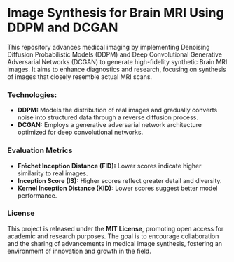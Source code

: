 # Image Synthesis for Brain MRI Using DDPM and DCGAN

This repository advances medical imaging by implementing Denoising Diffusion Probabilistic Models (DDPM) and Deep Convolutional Generative Adversarial Networks (DCGAN) to generate high-fidelity synthetic Brain MRI images. It aims to enhance diagnostics and research, focusing on synthesis of images that closely resemble actual MRI scans.

### Technologies:

- **DDPM:** Models the distribution of real images and gradually converts noise into structured data through a reverse diffusion process.
- **DCGAN:** Employs a generative adversarial network architecture optimized for deep convolutional networks.

### Evaluation Metrics

- **Fréchet Inception Distance (FID):** Lower scores indicate higher similarity to real images.
- **Inception Score (IS):** Higher scores reflect greater detail and diversity.
- **Kernel Inception Distance (KID):** Lower scores suggest better model performance.

### License

This project is released under the **MIT License**, promoting open access for academic and research purposes. The goal is to encourage collaboration and the sharing of advancements in medical image synthesis, fostering an environment of innovation and growth in the field.
